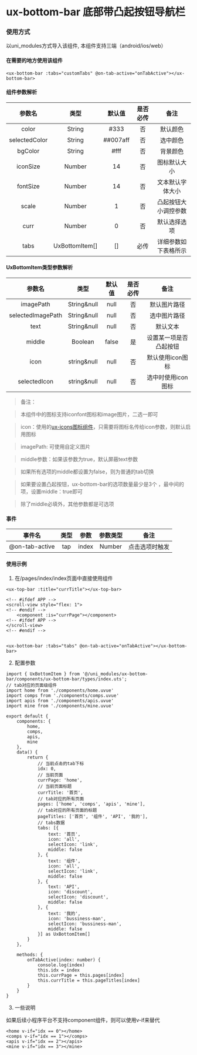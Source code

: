 # ux-bottom-bar 底部带凸起按钮导航栏

### 使用方式

以uni_modules方式导入该组件, 本组件支持三端（android/ios/web） 

#### 在需要的地方使用该组件  

```vue
<ux-bottom-bar :tabs="customTabs" @on-tab-active="onTabActive"></ux-bottom-bar>
```

#### 组件参数解析  

| 参数名    | 类型    | 默认值    | 是否必传    | 备注 |
| :---:    | :---:   | :---:     | :---:      |:---:      |
| color | String | #333 | 否 | 默认颜色 |
| selectedColor | String | ##007aff | 否 | 选中颜色 |
| bgColor | String | #fff | 否 | 背景颜色 |
| iconSize | Number | 14 | 否 | 图标默认大小 |
| fontSize | Number | 14 | 否 | 文本默认字体大小 |
| scale | Number | 1 | 否 | 凸起按钮大小调控参数 |
| curr | Number | 0 | 否 | 默认选择选项 |
| tabs | UxBottomItem[] | [] | 必传 | 详细参数如下表格所示 |

#### UxBottomItem类型参数解析  

| 参数名    | 类型    | 默认值    | 是否必传    | 备注 |
| :---:    | :---:   | :---:     | :---:      |:---:      |
| imagePath | String&null | null | 否 | 默认图片路径 |
| selectedImagePath | String&null | null | 否 | 选中图片路径 |
| text | String&null | null | 否 | 默认文本 |
| middle | Boolean | false | 是 | 设置某一项是否凸起按钮 |
| icon | string&null | null | 否 | 默认使用icon图标 |
| selectedIcon | string&null | null | 否 | 选中时使用icon图标 |

> 备注： 

> 本组件中的图标支持iconfont图标和image图片，二选一即可  

> icon：使用的[ux-icons图标组件](https://ext.dcloud.net.cn/plugin?id=15699)，只需要将图标名传给icon参数，则默认启用图标  

> imagePath: 可使用自定义图片  

> middle参数：如果该参数为true，默认屏蔽text参数  

> 如果所有选项的middle都设置为false，则为普通的tab切换  

> 如果要设置凸起按钮，ux-bottom-bar的选项数量最少是3个 ，最中间的项，设置middle：true即可  

> 除了middle必填外，其他参数都是可选项  

#### 事件  

| 事件名    | 类型    | 参数    | 参数类型    | 备注 |
| :---:    | :---:   | :---:     | :---:      |:---:      |
| @on-tab-active | tap | index | Number | 点击选项时触发 |

#### 使用示例 

1. 在/pages/index/index页面中直接使用组件  

```
<ux-top-bar :title="currTitle"></ux-top-bar>

<!-- #ifdef APP -->
<scroll-view style="flex: 1">
<!-- #endif -->
	<component :is="currPage"></component>
<!-- #ifdef APP -->
</scroll-view>
<!-- #endif -->


<ux-bottom-bar :tabs="tabs" @on-tab-active="onTabActive"></ux-bottom-bar>
```

2. 配置参数

```
import { UxBottomItem } from '@/uni_modules/ux-bottom-bar/components/ux-bottom-bar/types/index.uts';
// tab对应的页面级组件
import home from './components/home.uvue'
import comps from './components/comps.uvue'
import apis from './components/apis.uvue'
import mine from './components/mine.uvue'

export default {
	components: {
		home,
		comps,
		apis,
		mine
	},
	data() {
		return {
			// 当前点击的tab下标
			idx: 0,
			// 当前页面
			currPage: 'home',
			// 当前页面标题
			currTitle: '首页',
			// tab对应的所有页面
			pages: ['home', 'comps', 'apis', 'mine'],
			// tab对应的所有页面的标题
			pageTitles: ['首页', '组件', 'API', '我的'],
			// tabs数据
			tabs: [{
				text: '首页',
				icon: 'all',
				selectIcon: 'link',
				middle: false
			}, {
				text: '组件',
				icon: 'all',
				selectIcon: 'link',
				middle: false
			}, {
				text: 'API',
				icon: 'discount',
				selectIcon: 'discount',
				middle: false
			}, {
				text: '我的',
				icon: 'bussiness-man',
				selectIcon: 'bussiness-man',
				middle: false
			}] as UxBottomItem[]
		}
	},
	
	methods: {
		onTabActive(index: number) {
			console.log(index)
			this.idx = index
			this.currPage = this.pages[index]
			this.currTitle = this.pageTitles[index]
		}
	}
}
```

3. 一些说明  

如果后续小程序平台不支持component组件，则可以使用v-if来替代  

```
<home v-if="idx == 0"></home>
<comps v-if="idx == 1"></comps>
<apis v-if="idx == 2"></apis>
<mine v-if="idx == 3"></mine>
```